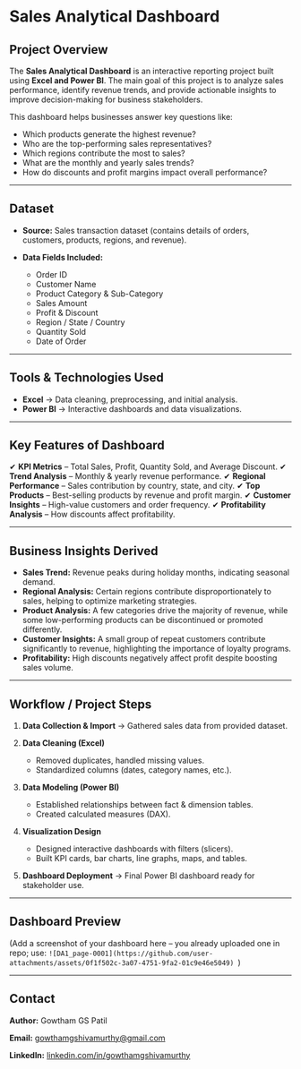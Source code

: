 #  Sales Analytical Dashboard

##  Project Overview

The **Sales Analytical Dashboard** is an interactive reporting project built using **Excel and Power BI**.
The main goal of this project is to analyze sales performance, identify revenue trends, and provide actionable insights to improve decision-making for business stakeholders.

This dashboard helps businesses answer key questions like:

* Which products generate the highest revenue?
* Who are the top-performing sales representatives?
* Which regions contribute the most to sales?
* What are the monthly and yearly sales trends?
* How do discounts and profit margins impact overall performance?

---

##  Dataset

* **Source:** Sales transaction dataset (contains details of orders, customers, products, regions, and revenue).
* **Data Fields Included:**

  * Order ID
  * Customer Name
  * Product Category & Sub-Category
  * Sales Amount
  * Profit & Discount
  * Region / State / Country
  * Quantity Sold
  * Date of Order

---

##  Tools & Technologies Used

* **Excel** → Data cleaning, preprocessing, and initial analysis.
* **Power BI** → Interactive dashboards and data visualizations.

---

##  Key Features of Dashboard

✔ **KPI Metrics** – Total Sales, Profit, Quantity Sold, and Average Discount.
✔ **Trend Analysis** – Monthly & yearly revenue performance.
✔ **Regional Performance** – Sales contribution by country, state, and city.
✔ **Top Products** – Best-selling products by revenue and profit margin.
✔ **Customer Insights** – High-value customers and order frequency.
✔ **Profitability Analysis** – How discounts affect profitability.

---

##  Business Insights Derived

*  **Sales Trend:** Revenue peaks during holiday months, indicating seasonal demand.
*  **Regional Analysis:** Certain regions contribute disproportionately to sales, helping to optimize marketing strategies.
*  **Product Analysis:** A few categories drive the majority of revenue, while some low-performing products can be discontinued or promoted differently.
*  **Customer Insights:** A small group of repeat customers contribute significantly to revenue, highlighting the importance of loyalty programs.
*  **Profitability:** High discounts negatively affect profit despite boosting sales volume.

---

##  Workflow / Project Steps

1. **Data Collection & Import** → Gathered sales data from provided dataset.
2. **Data Cleaning (Excel)**

   * Removed duplicates, handled missing values.
   * Standardized columns (dates, category names, etc.).
3. **Data Modeling (Power BI)**

   * Established relationships between fact & dimension tables.
   * Created calculated measures (DAX).
4. **Visualization Design**

   * Designed interactive dashboards with filters (slicers).
   * Built KPI cards, bar charts, line graphs, maps, and tables.
5. **Dashboard Deployment** → Final Power BI dashboard ready for stakeholder use.

---

##  Dashboard Preview

(Add a screenshot of your dashboard here – you already uploaded one in repo; use: `![DA1_page-0001](https://github.com/user-attachments/assets/0f1f502c-3a07-4751-9fa2-01c9e46e5049)
`)

---

##  Contact

 **Author:** Gowtham GS Patil
 
 **Email:** [gowthamgshivamurthy@gmail.com](mailto:gowthamgshivamurthy@gmail.com)

 **LinkedIn:** [linkedin.com/in/gowthamgshivamurthy](https://www.linkedin.com/in/gowthamgshivamurthy)
